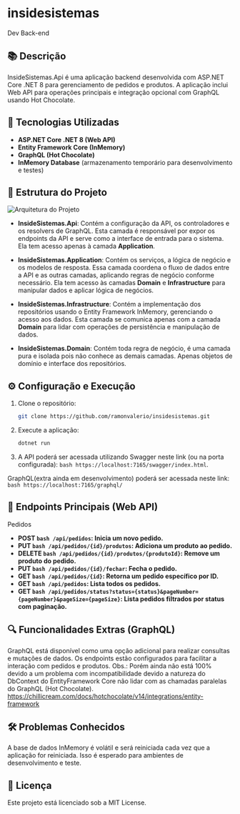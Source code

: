 # insidesistemas
Dev Back-end

## 📚 Descrição
InsideSistemas.Api é uma aplicação backend desenvolvida com ASP.NET Core .NET 8 para gerenciamento de pedidos e produtos. A aplicação inclui Web API para operações principais e integração opcional com GraphQL usando Hot Chocolate.

## 🚀 Tecnologias Utilizadas
- **ASP.NET Core .NET 8 (Web API)**
- **Entity Framework Core (InMemory)**
- **GraphQL (Hot Chocolate)**
- **InMemory Database** (armazenamento temporário para desenvolvimento e testes)

## 📂 Estrutura do Projeto
![Arquitetura do Projeto](images/estrutura_do_projeto.jpg)
- **InsideSistemas.Api**: Contém a configuração da API, os controladores e os resolvers de GraphQL. Esta camada é responsável por expor os endpoints da API e serve como a interface de entrada para o sistema. Ela tem acesso apenas à camada **Application**.

- **InsideSistemas.Application**: Contém os serviços, a lógica de negócio e os modelos de resposta. Essa camada coordena o fluxo de dados entre a API e as outras camadas, aplicando regras de negócio conforme necessário. Ela tem acesso às camadas **Domain** e **Infrastructure** para manipular dados e aplicar lógica de negócios.

- **InsideSistemas.Infrastructure**: Contém a implementação dos repositórios usando o Entity Framework InMemory, gerenciando o acesso aos dados. Esta camada se comunica apenas com a camada **Domain** para lidar com operações de persistência e manipulação de dados.

- **InsideSistemas.Domain**: Contém toda regra de negócio, é uma camada pura e isolada pois não conhece as demais camadas. Apenas objetos de domínio e interface dos repositórios.

## ⚙️ Configuração e Execução
1. Clone o repositório:
   ```bash
   git clone https://github.com/ramonvalerio/insidesistemas.git
   ```
2. Execute a aplicação:
	```bash
	dotnet run
	```
3. A API poderá ser acessada utilizando Swagger neste link (ou na porta configurada):
```bash https://localhost:7165/swagger/index.html```.

GraphQL(extra ainda em desenvolvimento) poderá ser acessada neste link:
```bash https://localhost:7165/graphql/```

## 📑 Endpoints Principais (Web API)

Pedidos
- **POST ```bash /api/pedidos```: Inicia um novo pedido.**
- **PUT ```bash /api/pedidos/{id}/produtos```: Adiciona um produto ao pedido.**
- **DELETE ```bash /api/pedidos/{id}/produtos/{produtoId}```: Remove um produto do pedido.**
- **PUT ```bash /api/pedidos/{id}/fechar```: Fecha o pedido.**
- **GET ```bash /api/pedidos/{id}```: Retorna um pedido específico por ID.**
- **GET ```bash /api/pedidos```: Lista todos os pedidos.**
- **GET ```bash /api/pedidos/status?status={status}&pageNumber={pageNumber}&pageSize={pageSize}```: Lista pedidos filtrados por status com paginação.**

## 🔍 Funcionalidades Extras (GraphQL)
GraphQL está disponível como uma opção adicional para realizar consultas e mutações de dados.
Os endpoints estão configurados para facilitar a interação com pedidos e produtos.
Obs.: Porém ainda não está 100% devido a um problema com incompatibilidade devido a natureza do DbContext do EntityFramework Core não lidar com as chamadas paralelas do GraphQL (Hot Chocolate).
https://chillicream.com/docs/hotchocolate/v14/integrations/entity-framework

## 🛠️ Problemas Conhecidos
A base de dados InMemory é volátil e será reiniciada cada vez que a aplicação for reiniciada. Isso é esperado para ambientes de desenvolvimento e teste.

## 📄 Licença
Este projeto está licenciado sob a MIT License.



